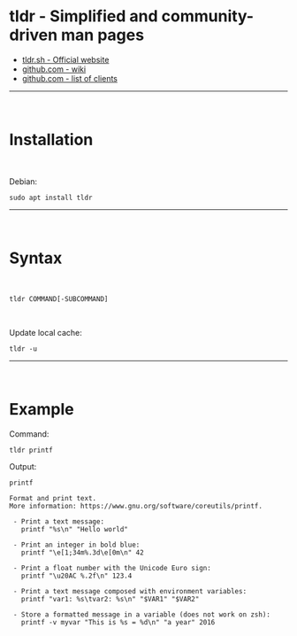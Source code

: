 # tldr - Simplified and community-driven man pages

- [tldr.sh - Official website](https://tldr.sh/)
- [github.com - wiki](https://github.com/tldr-pages/tldr/wiki)
- [github.com - list of clients](https://github.com/tldr-pages/tldr/wiki/tldr-pages-clients)

---------------------------

</br>

# Installation

</br>

Debian: 
```shell
sudo apt install tldr
```

-----------------

</br>

# Syntax

</br>

```shell
tldr COMMAND[-SUBCOMMAND]
```


</br>

Update local cache:  
```shell
tldr -u
```

----------------------

</br>

# Example

Command: 
```shell
tldr printf
```

Output: 
```shell
printf

Format and print text.
More information: https://www.gnu.org/software/coreutils/printf.

 - Print a text message:
   printf "%s\n" "Hello world"

 - Print an integer in bold blue:
   printf "\e[1;34m%.3d\e[0m\n" 42

 - Print a float number with the Unicode Euro sign:
   printf "\u20AC %.2f\n" 123.4

 - Print a text message composed with environment variables:
   printf "var1: %s\tvar2: %s\n" "$VAR1" "$VAR2"

 - Store a formatted message in a variable (does not work on zsh):
   printf -v myvar "This is %s = %d\n" "a year" 2016

```